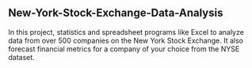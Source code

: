 ## New-York-Stock-Exchange-Data-Analysis
In this project, statistics and spreadsheet programs like Excel to analyze data from over 500 companies on the New York Stock Exchange. It also forecast financial metrics for a company of your choice from the NYSE dataset.
